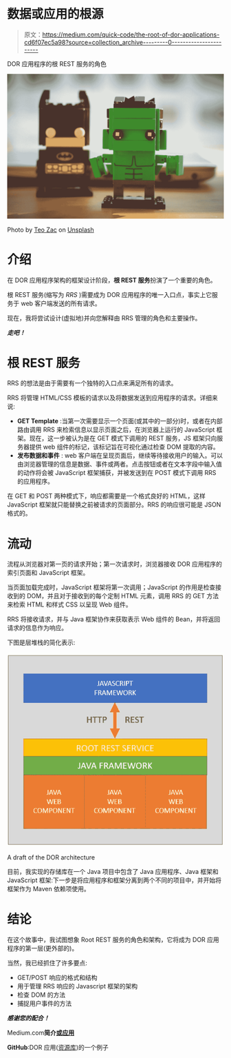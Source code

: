 # 数据或应用的根源

> 原文：<https://medium.com/quick-code/the-root-of-dor-applications-cd6f07ec5a98?source=collection_archive---------0----------------------->

DOR 应用程序的根 REST 服务的角色

![](img/a7ca3bab006af2e2fed571395ffbe725.png)

Photo by [Teo Zac](https://unsplash.com/@teo?utm_source=medium&utm_medium=referral) on [Unsplash](https://unsplash.com?utm_source=medium&utm_medium=referral)

# 介绍

在 DOR 应用程序架构的框架设计阶段，**根 REST 服务**扮演了一个重要的角色。

根 REST 服务(缩写为 *RRS* )需要成为 DOR 应用程序的唯一入口点，事实上它服务于 web 客户端发送的所有请求。

现在，我将尝试设计(虚拟地)并向您解释由 RRS 管理的角色和主要操作。

***走吧！***

# 根 REST 服务

RRS 的想法是由于需要有一个独特的入口点来满足所有的请求。

RRS 将管理 HTML/CSS 模板的请求以及将数据发送到应用程序的请求。详细来说:

*   **GET Template** :当第一次需要显示一个页面(或其中的一部分)时，或者在内部路由调用 RRS 来检索信息以显示页面之后，在浏览器上运行的 JavaScript 框架。现在，这一步被认为是在 GET 模式下调用的 REST 服务，JS 框架只向服务器提供 web 组件的标记，该标记旨在可视化通过检查 DOM 提取的内容。
*   **发布数据和事件** : web 客户端在呈现页面后，继续等待接收用户的输入。可以由浏览器管理的信息是数据、事件或两者。点击按钮或者在文本字段中输入值的动作将会被 JavaScript 框架捕获，并被发送到在 POST 模式下调用 RRS 的应用程序。

在 GET 和 POST 两种模式下，响应都需要是一个格式良好的 HTML，这样 JavaScript 框架就只能替换之前被请求的页面部分。RRS 的响应很可能是 JSON 格式的。

# 流动

流程从浏览器对第一页的请求开始；第一次请求时，浏览器接收 DOR 应用程序的索引页面和 JavaScript 框架。

当页面加载完成时，JavaScript 框架将第一次调用；JavaScript 的作用是检查接收到的 DOM，并且对于接收到的每个定制 HTML 元素，调用 RRS 的 GET 方法来检索 HTML 和样式 CSS 以呈现 Web 组件。

RRS 将接收请求，并与 Java 框架协作来获取表示 Web 组件的 Bean，并将返回请求的信息作为响应。

下图是层堆栈的简化表示:

![](img/944fe2a2cc939c960de653cf75f7922a.png)

A draft of the DOR architecture

目前，我实现的存储库在一个 Java 项目中包含了 Java 应用程序、Java 框架和 JavaScript 框架:下一步是将应用程序和框架分离到两个不同的项目中，并开始将框架作为 Maven 依赖项使用。

# 结论

在这个故事中，我试图想象 Root REST 服务的角色和架构，它将成为 DOR 应用程序的第一层(更外部的)。

当然，我已经抓住了许多要点:

*   GET/POST 响应的格式和结构
*   用于管理 RRS 响应的 Javascript 框架的架构
*   检查 DOM 的方法
*   捕捉用户事件的方法

***感谢您的配合！***

Medium.com**简介[或应用](https://link.medium.com/W4oxtdgtw1)**

**GitHub**:DOR 应用([资源库](https://github.com/Mamix84/medium/tree/master/DomOverRestProject))的一个例子